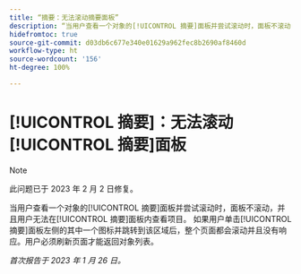 ```yaml
---
title: “摘要：无法滚动摘要面板”
description: “当用户查看一个对象的[!UICONTROL 摘要]面板并尝试滚动时，面板不滚动，并且用户无法在[!UICONTROL 摘要]面板内查看项目。 如果用户单击[!UICONTROL 摘要]面板左侧的其中一个图标并跳转到该区域后，整个页面都会滚动并且没有响应。用户必须刷新页面才能返回列表。
hidefromtoc: true
source-git-commit: d03db6c677e340e01629a962fec8b2690af8460d
workflow-type: ht
source-wordcount: '156'
ht-degree: 100%

---
```



# [!UICONTROL 摘要]：无法滚动[!UICONTROL 摘要]面板

>[!NOTE]
>
>此问题已于 2023 年 2 月 2 日修复。

当用户查看一个对象的[!UICONTROL 摘要]面板并尝试滚动时，面板不滚动，并且用户无法在[!UICONTROL 摘要]面板内查看项目。 如果用户单击[!UICONTROL 摘要]面板左侧的其中一个图标并跳转到该区域后，整个页面都会滚动并且没有响应。用户必须刷新页面才能返回对象列表。

_首次报告于 2023 年 1 月 26 日。_

